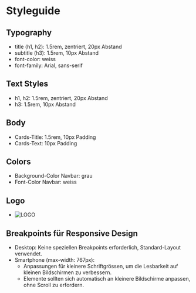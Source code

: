 # Styleguide

## Typography
- title (h1, h2): 1.5rem, zentriert, 20px Abstand
- subtitle (h3): 1.5rem, 10px Abstand
- font-color: weiss
- font-family: Arial, sans-serif

## Text Styles
- h1, h2: 1.5rem, zentriert, 20px Abstand
- h3: 1.5rem, 10px Abstand

## Body
- Cards-Title: 1.5rem, 10px Padding
- Cards-Text: 10px Padding

## Colors
- Background-Color Navbar: grau
- Font-Color Navbar: weiss

## Logo
- ![LOGO](https://github.com/Gabriel-Arocha/m293_ap23a_Ania_Gabriel/assets/142780256/fed79bb1-936d-4411-9d9e-5baa7569ff17)

## Breakpoints für Responsive Design
- Desktop: Keine speziellen Breakpoints erforderlich, Standard-Layout verwendet.
- Smartphone (max-width: 767px):
  - Anpassungen für kleinere Schriftgrössen, um die Lesbarkeit auf kleinen Bildschirmen zu verbessern.
  - Elemente sollten sich automatisch an kleinere Bildschirme anpassen, ohne Scroll zu erfordern.

